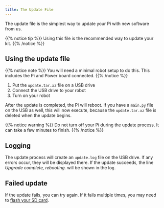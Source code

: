 ```yaml
---
title: The Update File
---
```


The update file is the simplest way to update your Pi with new software from us.  

{{% notice tip %}}
Using this file is the recommended way to update your kit.
{{% /notice %}}

## Using the update file

{{% notice note %}}
You will need a minimal robot setup to do this. This includes the Pi and Power board connected.
{{% /notice %}}

1. Put the `update.tar.xz` file on a USB drive
2. Connect the USB drive to your robot
3. Turn on your robot

After the update is completed, the Pi will reboot. If you have a `main.py` file on the USB as well, this will now execute, because the `update.tar.xz` file is deleted when the update begins.

{{% notice warning %}}
Do not turn off your Pi during the update process. It can take a few minutes to finish.
{{% /notice %}}

## Logging
The update process will create an `update.log` file on the USB drive. If any errors occur, they will be displayed there. If the update succeeds, the line _Upgrade complete, rebooting._ will be shown in the log.

## Failed update
If the update fails, you can try again. If it fails multiple times, you may need to [flash your SD card](../sd-card).
